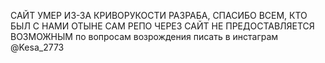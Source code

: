 
САЙТ УМЕР ИЗ-ЗА КРИВОРУКОСТИ РАЗРАБА, СПАСИБО ВСЕМ, КТО БЫЛ С НАМИ
ОТЫНЕ САМ РЕПО ЧЕРЕЗ САЙТ НЕ ПРЕДОСТАВЛЯЕТСЯ ВОЗМОЖНЫМ
по вопросам возрождения писать в инстаграм @Kesa_2773

    
